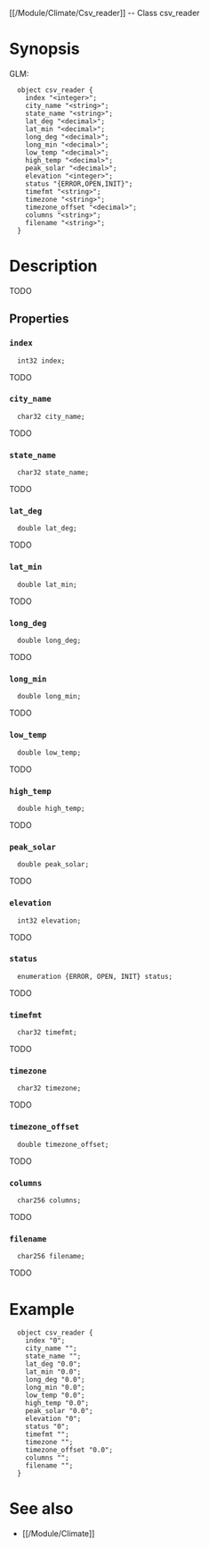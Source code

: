 [[/Module/Climate/Csv_reader]] -- Class csv_reader

# Synopsis

GLM:

~~~
  object csv_reader {
    index "<integer>";
    city_name "<string>";
    state_name "<string>";
    lat_deg "<decimal>";
    lat_min "<decimal>";
    long_deg "<decimal>";
    long_min "<decimal>";
    low_temp "<decimal>";
    high_temp "<decimal>";
    peak_solar "<decimal>";
    elevation "<integer>";
    status "{ERROR,OPEN,INIT}";
    timefmt "<string>";
    timezone "<string>";
    timezone_offset "<decimal>";
    columns "<string>";
    filename "<string>";
  }
~~~

# Description

TODO

## Properties

### `index`

~~~
  int32 index;
~~~

TODO

### `city_name`

~~~
  char32 city_name;
~~~

TODO

### `state_name`

~~~
  char32 state_name;
~~~

TODO

### `lat_deg`

~~~
  double lat_deg;
~~~

TODO

### `lat_min`

~~~
  double lat_min;
~~~

TODO

### `long_deg`

~~~
  double long_deg;
~~~

TODO

### `long_min`

~~~
  double long_min;
~~~

TODO

### `low_temp`

~~~
  double low_temp;
~~~

TODO

### `high_temp`

~~~
  double high_temp;
~~~

TODO

### `peak_solar`

~~~
  double peak_solar;
~~~

TODO

### `elevation`

~~~
  int32 elevation;
~~~

TODO

### `status`

~~~
  enumeration {ERROR, OPEN, INIT} status;
~~~

TODO

### `timefmt`

~~~
  char32 timefmt;
~~~

TODO

### `timezone`

~~~
  char32 timezone;
~~~

TODO

### `timezone_offset`

~~~
  double timezone_offset;
~~~

TODO

### `columns`

~~~
  char256 columns;
~~~

TODO

### `filename`

~~~
  char256 filename;
~~~

TODO

# Example

~~~
  object csv_reader {
    index "0";
    city_name "";
    state_name "";
    lat_deg "0.0";
    lat_min "0.0";
    long_deg "0.0";
    long_min "0.0";
    low_temp "0.0";
    high_temp "0.0";
    peak_solar "0.0";
    elevation "0";
    status "0";
    timefmt "";
    timezone "";
    timezone_offset "0.0";
    columns "";
    filename "";
  }
~~~

# See also

* [[/Module/Climate]]

